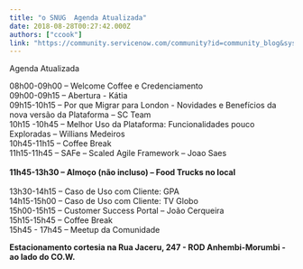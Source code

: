 ```yaml
---
title: "o SNUG  Agenda Atualizada"
date: 2018-08-28T00:27:42.000Z
authors: ["ccook"]
link: "https://community.servicenow.com/community?id=community_blog&sys_id=48eef177db4ce784a39a0b55ca961984"
---
```

<p>Agenda Atualizada</p>
<p>08h00-09h00 – Welcome Coffee e Credenciamento<br />09h00-09h15 – Abertura - Kátia<br />09h15-10h15 – Por que Migrar para London - Novidades e Benefícios da nova versão da Plataforma – SC Team<br />10h15 -10h45 – Melhor Uso da Plataforma: Funcionalidades pouco Exploradas – Willians Medeiros<br />10h45-11h15 – Coffee Break <br />11h15-11h45 – SAFe – Scaled Agile Framework – Joao Saes<br /><br /><strong>1</strong><strong>1h45-13h30 – Almoço (não incluso) – Food Trucks no local</strong><br /><br />13h30-14h15 – Caso de Uso com Cliente: GPA<br />14h15-15h00 – Caso de Uso com Cliente: TV Globo<br />15h00-15h15 – Customer Success Portal – João Cerqueira<br />15h15-15h45 – Coffee Break<br />15h45 - 17h45 – Meetup da Comunidade</p>
<p><strong>Estacionamento cortesia na Rua Jaceru, 247 - ROD Anhembi-Morumbi - ao lado do CO.W.</strong></p>